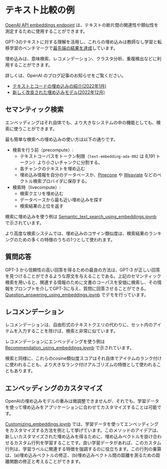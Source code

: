 # テキスト比較の例

[OpenAI API embeddings endpoint](https://beta.openai.com/docs/guides/embeddings) は、テキストの断片間の関連性や類似性を測定するために使用することができます。

GPT-3のテキストに対する理解を活用し、これらの埋め込みは教師なし学習と転移学習のベンチマークで[最先端の結果を達成](https://arxiv.org/abs/2201.10005)しています。

埋め込みは、意味検索、レコメンデーション、クラスタ分析、重複検出などに利用することができます。

詳しくは、OpenAI のブログ記事のお知らせをご覧ください。

* [テキストとコードの埋め込みの紹介(2022年1月)](https://openai.com/blog/introducing-text-and-code-embeddings/)
* [新しく改良された埋め込みモデル(2022年12月)](https://openai.com/blog/new-and-improved-embedding-model/)

## セマンティック検索

エンベッディングはそれ自体でも、より大きなシステムの中の機能としても、検索に使うことができます。

最も簡単な検索への埋め込みの使い方は以下の通りです。

* 検索を行う前（precompute）:
  * テキストコーパスをトークン制限（`text-embedding-ada-002` は 8,191 トークン）より小さいチャンクに分割する。
  * 各チャンクのテキストを埋め込む
  * 埋め込み情報を自分のデータベースか、[Pinecone](https://www.pinecone.io) や [Weaviate](https://weaviate.io) などのベクトル検索プロバイダに保存する。
* 検索時（livecompute）:
  * 検索クエリを埋め込む
  * データベースから最も近い埋め込みを探す
  * 検索結果の上位を返す

検索に埋め込みを使う例は [Semantic_text_search_using_embeddings.ipynb](examples/Semantic_text_search_using_embeddings.ipynb) で示されています。

より高度な検索システムでは、埋め込みのコサイン類似度は、検索結果のランキングのための多くの特徴のうちの1つとして使われます。

## 質問応答

GPT-3 から信頼性の高い回答を得るための最良の方法は、GPT-3 が正しい回答を見つけることができるような原文を与えることである。上記のセマンティック検索を用いると、関連する情報のために文書のコーパスを安価に検索し、その情報をプロンプトを介してGPT-3に与え、質問に回答させることができる。
[Question_answering_using_embeddings.ipynb](examples/Question_answering_using_embeddings.ipynb) でデモを行っています。

## レコメンデーション

レコメンデーションは、自由形式のテキストクエリの代わりに、セット内のアイテムを入力することを除けば、検索と非常に似ています。

レコメンデーションにエンベッディングを使う例は [Recommendation_using_embeddings.ipynb](examples/Recommendation_using_embeddings.ipynb) で示されています。

検索と同様に、これらのcosine類似度スコアはそれ自体でアイテムのランク付けに使われることも、より大きなランク付けアルゴリズムの特徴として使われることもあります。

## エンベッディングのカスタマイズ

OpenAIの埋め込みモデルの重みは微調整できませんが、それでも、学習データを使って埋め込みをアプリケーションに合わせてカスタマイズすることは可能です。

[Customizing_embeddings.ipynb](examples/Customizing_embeddings.ipynb) では、学習データを使ってエンベッディングをカスタマイズする方法を例として挙げています。このメソッドのアイデアは、新しいカスタマイズされた埋め込みを得るために、埋め込みベクトルを掛け合わせるカスタム行列を学習することです。良い学習データがあれば、このカスタム行列は、学習ラベルに関連する特徴を強調するのに役立ちます。この行列の乗算は、(a)埋め込みベクトルの修正、(b)埋め込みベクトル間の距離を測るための距離関数の修正と考えることができます。

<!--
# Text comparison examples

The [OpenAI API embeddings endpoint](https://beta.openai.com/docs/guides/embeddings) can be used to measure relatedness or similarity between pieces of text.

By leveraging GPT-3's understanding of text, these embeddings [achieved state-of-the-art results](https://arxiv.org/abs/2201.10005) on benchmarks in unsupervised learning and transfer learning settings.

Embeddings can be used for semantic search, recommendations, cluster analysis, near-duplicate detection, and more.

For more information, read OpenAI's blog post announcements:

* [Introducing Text and Code Embeddings (Jan 2022)](https://openai.com/blog/introducing-text-and-code-embeddings/)
* [New and Improved Embedding Model (Dec 2022)](https://openai.com/blog/new-and-improved-embedding-model/)

## Semantic search

Embeddings can be used for search either by themselves or as a feature in a larger system.

The simplest way to use embeddings for search is as follows:

* Before the search (precompute):
  * Split your text corpus into chunks smaller than the token limit (8,191 tokens for `text-embedding-ada-002`)
  * Embed each chunk of text
  * Store those embeddings in your own database or in a vector search provider like [Pinecone](https://www.pinecone.io) or [Weaviate](https://weaviate.io)
* At the time of the search (live compute):
  * Embed the search query
  * Find the closest embeddings in your database
  * Return the top results

An example of how to use embeddings for search is shown in [Semantic_text_search_using_embeddings.ipynb](examples/Semantic_text_search_using_embeddings.ipynb).

In more advanced search systems, the the cosine similarity of embeddings can be used as one feature among many in ranking search results.

## Question answering

The best way to get reliably honest answers from GPT-3 is to give it source documents in which it can locate correct answers. Using the semantic search procedure above, you can cheaply search a corpus of documents for relevant information and then give that information to GPT-3, via the prompt, to answer a question. We demonstrate in [Question_answering_using_embeddings.ipynb](examples/Question_answering_using_embeddings.ipynb).

## Recommendations

Recommendations are quite similar to search, except that instead of a free-form text query, the inputs are items in a set.

An example of how to use embeddings for recommendations is shown in [Recommendation_using_embeddings.ipynb](examples/Recommendation_using_embeddings.ipynb).

Similar to search, these cosine similarity scores can either be used on their own to rank items or as features in larger ranking algorithms.

## Customizing Embeddings

Although OpenAI's embedding model weights cannot be fine-tuned, you can nevertheless use training data to customize embeddings to your application.

In [Customizing_embeddings.ipynb](examples/Customizing_embeddings.ipynb), we provide an example method for customizing your embeddings using training data. The idea of the method is to train a custom matrix to multiply embedding vectors by in order to get new customized embeddings. With good training data, this custom matrix will help emphasize the features relevant to your training labels. You can equivalently consider the matrix multiplication as (a) a modification of the embeddings or (b) a modification of the distance function used to measure the distances between embeddings.
-->
